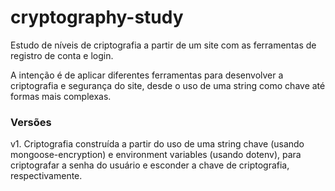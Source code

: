 # cryptography-study
<p>Estudo de níveis de criptografia a partir de um site com as ferramentas de registro de conta e login.</p>
<p>A intenção é de aplicar diferentes ferramentas para desenvolver a criptografia e segurança do site, desde o uso de uma string como chave até formas mais complexas.</p>

<h3>Versões</h3>
<p>v1. Criptografia construída a partir do uso de uma string chave (usando mongoose-encryption) e environment variables (usando dotenv), para criptografar a senha do usuário
e esconder a chave de criptografia, respectivamente.</p>

